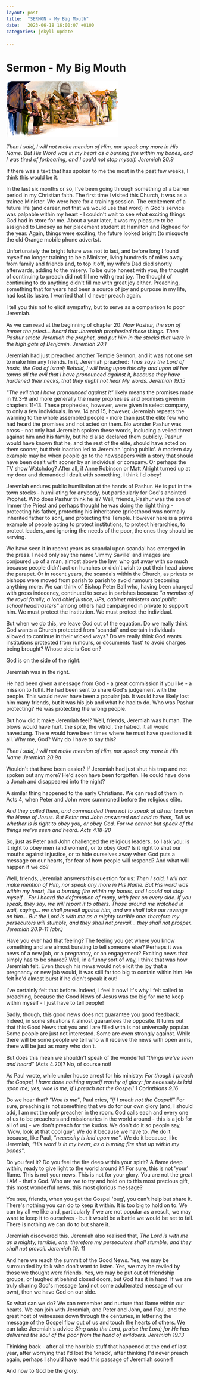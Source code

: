 ```yaml
---
layout: post
title:  "SERMON - My Big Mouth"
date:   2023-06-18 16:00:07 +0100
categories: jekyll update

---
```


# Sermon - My Big Mouth

![Jeremiah in the stocks](/media/jeremiah.png)

*Then I said, I will not make mention of Him, nor speak any more in His Name. But His Word was in my heart as a burning fire within my bones, and I was tired of forbearing, and I could not stop myself.*
*Jeremiah 20.9*

If there was a text that has spoken to me the most in the past few weeks, I think this would be it.

In the last six months or so, I've been going through something of a barren period in my Christian faith. The first time I visited this Church, it was as a trainee Minister. We were here for a training session. The excitement of a future life (and career, not that we would use that word) in God's service was palpable within my heart - I couldn't wait to see what exciting things God had in store for me. About a year later, it was my pleasure to be assigned to Lindsey as her placement student at Hamilton and Righead for the year. Again, things were exciting, the future looked bright (to misquote the old Orange mobile phone adverts).

Unfortunately the bright future was not to last, and before long I found myself no longer training to be a Minister, living hundreds of miles away from family and friends and, to top it off, my wife's Dad died shortly afterwards, adding to the misery. To be quite honest with you, the thought of continuing to preach did not fill me with great joy. The thought of continuing to do anything didn't fill me with great joy either. Preaching, something that for years had been a source of joy and purpose in my life, had lost its lustre. I worried that I'd never preach again.

I tell you this not to elicit sympathy, but to serve as a comparison to poor Jeremiah.

As we can read at the beginning of chapter 20:
*Now Pashur, the son of Immer the priest... heard that Jeremiah prophesied these things. Then Pashur smote Jeremiah the prophet, and put him in the stocks that were in the high gate of Benjamin.*
*Jeremiah 20.1*

Jeremiah had just preached another Temple Sermon, and it was not one set to make him any friends. In it, Jeremiah preached:
*Thus says the Lord of hosts, the God of Israel; Behold, I will bring upon this city and upon all her towns all the evil that I have pronounced against it, because they have hardened their necks, that they might not hear My words.*
*Jeremiah 19.15*

*"The evil that I have pronounced against it"* likely means the promises made in 19.3-9 and more generally the many prophesies and promises given in chapters 11-13. These prophesies, however, were given in select company, to only a few individuals. In vv. 14 and 15, however, Jeremiah repeats the warning to the whole assembled people - more than just the elite few who had heard the promises and not acted on them. No wonder Pashur was cross - not only had Jeremiah spoken these words, including a veiled threat against him and his family, but he'd also declared them publicly. Pashur would have known that he, and the rest of the elite, should have acted on them sooner, but their inaction led to Jeremiah 'going public'. A modern day example may be when people go to the newspapers with a story that should have been dealt with sooner by an individual or company. Or perhaps the TV show Watchdog? After all, if Anne Robinson or Matt Alright turned up at my door and demanded I dealt with something, I think I'd obey!

Jeremiah endures public humiliation at the hands of Pashur. He is put in the town stocks - humiliating for anybody, but particularly for God's anointed Prophet. Who does Pashur think he is? Well, friends, Pashur was the son of Immer the Priest and perhaps thought he was doing the right thing - protecting his father, protecting his inheritance (priesthood was normally inherited father to son), and protecting the Temple. However here is a prime example of people acting to protect institutions, to protect hierarchies, to protect leaders, and ignoring the needs of the poor, the ones they should be serving.

We have seen it in recent years as scandal upon scandal has emerged in the press. I need only say the name 'Jimmy Saville' and images are conjoured up of a man, almost above the law, who got away with so much because people didn't act on hunches or didn't wish to put their head above the parapet. Or in recent years, the scandals within the Church, as priests or bishops were moved from parish to parish to avoid rumours becoming anything more. We can think of Bishop Peter Ball who, having been charged with gross indecency, continued to serve in parishes because *"a member of the royal family, a lord chief justice, JPs, cabinet ministers and public school headmasters"* among others had campaigned in private to support him. We must protect the institution. We must protect the individual.

But when we do this, we leave God out of the equation. Do we really think God wants a Church protected from 'scandal' and certain individuals allowed to continue in their wicked ways? Do we really think God wants institutions protected from rumours, or documents 'lost' to avoid charges being brought? Whose side is God on?

God is on the side of the right.

Jeremiah was in the right.

He had been given a message from God - a great commission if you like - a mission to fulfil. He had been sent to share God's judgement with the people. This would never have been a popular job. It would have likely lost him many friends, but it was his job and what he had to do. Who was Pashur protecting? He was protecting the wrong people.

But how did it make Jeremiah feel? Well, friends, Jeremiah was human. The blows would have hurt, the spite, the vitriol, the hatred, it all would havestung. There would have been times where he must have questioned it all. Why me, God? Why do I have to say this?

*Then I said, I will not make mention of Him, nor speak any more in His Name*
*Jeremiah 20.9a*

Wouldn't that have been easier? If Jeremiah had just shut his trap and not spoken out any more? He'd soon have been forgotten. He could have done a Jonah and disappeared into the night?

A similar thing happened to the early Christians. We can read of them in Acts 4, when Peter and John were summoned before the religious elite.

*And they called them, and commanded them not to speak at all nor teach in the Name of Jesus. But Peter and John answered and said to them, Tell us whether is is right to obey you, or obey God. For we cannot but speak of the things we've seen and heard.*
*Acts 4.18-20*

So, just as Peter and John challenged the religious leaders, so I ask you: is it right to obey men (and women), or to obey God? Is it right to shut our mouths against injustice, or to hide ourselves away when God puts a message on our hearts, for fear of how people will respond? And what will happen if we do?

Well, friends, Jeremiah answers this question for us:
*Then I said, I will not make mention of Him, nor speak any more in His Name. But His word was within my heart, like a burning fire within my bones, and I could not stop myself...*
*For I heard the defamation of many, with fear on every side. If you speak, they say, we will report it to others. Those around me watched in wait, saying... we shall prevail against him, and we shall take our revenge on him...*
*But the Lord is with me as a mighty terrible one: therefore my persecutors will stumble, and they shall not prevail... they shall not prosper.*
*Jeremiah 20.9-11 (abr.)*

Have you ever had that feeling? The feeling you get where you know something and are almost bursting to tell someone else? Perhaps it was news of a new job, or a pregnancy, or an engagement? Exciting news that simply has to be shared? Well, in a funny sort of way, I think that was how Jeremiah felt. Even though his news would not elicit the joy that a pregnancy or new job would, it was still far too big to contain within him. He felt he'd almost burst if he didn't speak it out!

I've certainly felt that before. Indeed, I feel it now! It's why I felt called to preaching, because the Good News of Jesus was too big for me to keep within myself - I just have to tell people!

Sadly, though, this good news does not guarantee you good feedback. Indeed, in some situations it almost guarantees the opposite. It turns out that this Good News that you and I are filled with is not universally popular. Some people are just not interested. Some are even strongly against. While there will be some people we tell who will receive the news with open arms, there will be just as many who don't.

But does this mean we shouldn't speak of the wonderful *"things we've seen and heard"* (Acts 4.20)? No, of course not!

As Paul wrote, while under house arrest for his ministry:
*For though I preach the Gospel, I have done nothing myself worthy of glory: for necessity is laid upon me; yes, woe is me, if I preach not the Gospel!*
*1 Corinthians 9.16*

Do we hear that? *"Woe is me"*, Paul cries, *"if I prech not the Gospel!"* For sure, preaching is not something that we do for our own glory (and, I should add, I am not the only preacher in the room. God calls each and every one of us to be preachers and missionaries in the world around - this is a job for all of us) - we don't preach for the kudos. We don't do it so people say, 'Wow, look at that cool guy'. We do it because we have to. We do it because, like Paul, *"necessity is laid upon me"*. We do it because, like Jeremiah, *"His word is in my heart, as a burning fire shut up within my bones"*.

Do you feel it? Do you feel the fire deep within your spirit? A flame deep within, ready to give light to the world around it? For sure, this is not 'your' flame. This is not your news. This is not for your glory. You are not the great I AM - that's God. Who are we to try and hold on to this most precious gift, this most wonderful news, this most glorious message?

You see, friends, when you get the Gospel 'bug', you can't help but share it. There's nothing you can do to keep it within. It is too big to hold on to. We can try all we like and, particularly if we are not popular as a result, we may want to keep it to ourselves - but it would be a battle we would be set to fail. There is nothing we can do to but share it.

Jeremiah discovered this. Jeremiah also realised that, 
*The Lord is with me as a mighty, terrible, one: therefore my persecutors shall stumble, and they shall not prevail.*
*Jeremiah 19. 11*

And here we reach the summit of the Good News. Yes, we may be surrounded by folk who don't want to listen. Yes, we may be reviled by those we thought were friends. Yes, we may be put out of friendship groups, or laughed at behind closed doors, but God has it in hand. If we are truly sharing God's message (and not some adulterated message of our own), then we have God on our side. 

So what can we do? We can remember and nurture that flame within our hearts. We can join with Jeremiah, and Peter and John, and Paul, and the great host of witnesses down through the centuries, in lettering the message of the Gospel flow out of us and touch the hearts of others. We can take Jeremiah's advice
*Sing unto the Lord, praise the Lord; for He has delivered the soul of the poor from the hand of evildoers.*
*Jeremiah 19.13*

Thinking back - after all the horrible stuff that happened at the end of last year, after worrying that I'd lost the 'knack', after thinking I'd never preach again, perhaps I should have read this passage of Jeremiah sooner!

And now to God be the glory.

